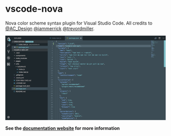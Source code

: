 # vscode-nova
Nova color scheme syntax plugin for Visual Studio Code. All credits to [@AC_Design](https://twitter.com/AC_Design) [@iammerrick](http://merrickchristensen.com/) [@trevordmiller](http://www.trevordmiller.com/).

![Screenshot](./assets/screenshot.png?raw=true "Screenshot")

**See the [documentation website](https://trevordmiller.github.io/nova) for more information**
